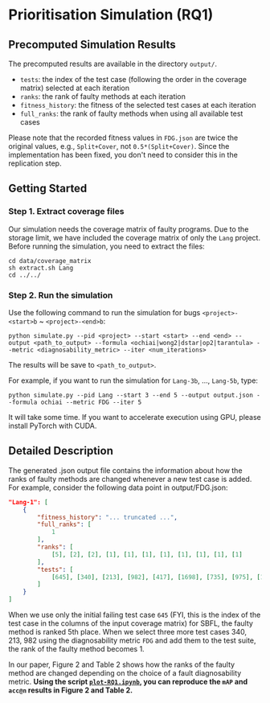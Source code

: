 # Prioritisation Simulation (RQ1)

## Precomputed Simulation Results

The precomputed results are available in the directory `output/`.
- `tests`: the index of the test case (following the order in the coverage matrix) selected at each iteration
- `ranks`: the rank of faulty methods at each iteration
- `fitness_history`: the fitness of the selected test cases at each iteration
- `full_ranks`: the rank of faulty methods when using all available test cases

Please note that the recorded fitness values in `FDG.json` are twice the original values, e.g., `Split+Cover`, not `0.5*(Split+Cover)`. Since the implementation has been fixed, you don't need to consider this in the replication step.

## Getting Started

### **Step 1**. Extract coverage files
Our simulation needs the coverage matrix of faulty programs.
Due to the storage limit, we have included the coverage matrix of only the `Lang` project. Before running the simulation, you need to extract the files:

```shell
cd data/coverage_matrix 
sh extract.sh Lang
cd ../../
```

### **Step 2**. Run the simulation

Use the following command to run the simulation for bugs `<project>-<start>b` ~ `<project>-<end>b`:
```shell
python simulate.py --pid <project> --start <start> --end <end> --output <path_to_output> --formula <ochiai|wong2|dstar|op2|tarantula> --metric <diagnosability_metric> --iter <num_iterations>
```
The results will be save to `<path_to_output>`.

For example, if you want to run the simulation for `Lang-3b`, ..., `Lang-5b`, type:
```shell
python simulate.py --pid Lang --start 3 --end 5 --output output.json --formula ochiai --metric FDG --iter 5
```
It will take some time. If you want to accelerate execution using GPU, please install PyTorch with CUDA.


## Detailed Description

The generated .json output file contains the information about how the ranks of faulty methods are changed whenever a new test case is added. For example, consider the following data point in output/FDG.json:

```json
"Lang-1": [
    {
        "fitness_history": "... truncated ...",
        "full_ranks": [
            1
        ],
        "ranks": [
            [5], [2], [2], [1], [1], [1], [1], [1], [1], [1], [1]
        ],
        "tests": [
            [645], [340], [213], [982], [417], [1698], [735], [975], [1332], [1353], [1551]
        ]
    }
]
```

When we use only the initial failing test case `645` (FYI, this is the index of the test case in the columns of the input coverage matrix) for SBFL, the faulty method is ranked 5th place. When we select three more test cases 340, 213, 982 using the diagnosability metric `FDG` and add them to the test suite, the rank of the faulty method becomes 1.

In our paper, Figure 2 and Table 2 shows how the ranks of the faulty method are changed depending on the choice of a fault diagnosability metric. **Using the script [`plot-RQ1.ipynb`](./plot-RQ1.ipynb), you can reproduce the `mAP` and `acc@n` results in Figure 2 and Table 2.**